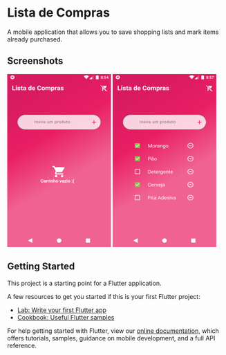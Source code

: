 # Lista de Compras
 A mobile application that allows you to save shopping lists and mark items already purchased.
 
 ## Screenshots
 
 <img src="Screenshot_1.png" height="400" width="240"> <img src="Screenshot_2.png" height="400" width="240">

## Getting Started
 This project is a starting point for a Flutter application.

A few resources to get you started if this is your first Flutter project:

- [Lab: Write your first Flutter app](https://flutter.dev/docs/get-started/codelab)
- [Cookbook: Useful Flutter samples](https://flutter.dev/docs/cookbook)

For help getting started with Flutter, view our
[online documentation](https://flutter.dev/docs), which offers tutorials,
samples, guidance on mobile development, and a full API reference.

